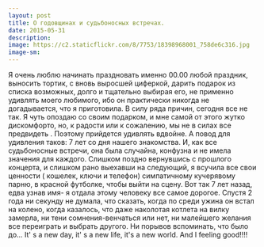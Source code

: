 ```yaml
---
layout: post
title: О годовщинах и судьбоносных встречах.
date: 2015-05-31
description: 
image: https://c2.staticflickr.com/8/7753/18398968001_758de6c316.jpg
image-sm: 
---
```

 Я очень люблю начинать праздновать именно 00.00 любой праздник, выносить тортик, с вновь выросшей циферкой, дарить подарок из списка возможных, долго и тщательно выбирая его, не применно удивлять моего любимого, ибо он практически никогда не догадывается, что я приготовила. В силу ряда причин, сегодня все не так. Я чуть опоздаю со своим подарком, и мне самой от этого жутко дискомфорто, но, к радости или к сожалению, мы не в силах все предвидеть . Поэтому прийдется удивлять вдвойне. А повод для удивления таков: 7 лет со дня нашего знакомства. И, как все судьбоносные встречи, она была случайна, конфузна и не имела значения для каждого. Слишком поздно вернувшись с прошлого концерта, и слишком рано выехавши на следующий, я всучила все свои ценности ( кошелек, ключи и телефон) симпатичному кучерявому парню, в красной футболке, чтобы выйти на сцену. Вот так 7 лет назад, едва узнав имя- я отдала этому человеку все самое дорогое. Спустя 2 года ни секунду не думала, что сказать, когда по среди ужина он встал на колено, когда казалось, что даже наколотая котлета на вилку замерла, ни тени сомнения-венчаться или нет, ни малейшего желания все переиграть и выбрать другого. Ни порывов вспоминать, что было до... It' s a new day, it' s a new life, it's a new world. And I feeling good!!!!
